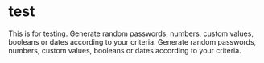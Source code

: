 # test
This is for testing. Generate random passwords, numbers, custom values, booleans or dates according to your criteria. Generate random passwords, numbers, custom values, booleans or dates according to your criteria.
